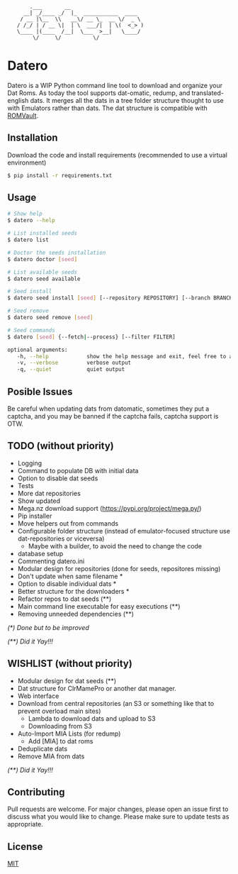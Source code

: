 ```
       .___       __
     __| _/____ _/  |_  ___________  ____
    / __ |\__  \\   __\/ __ \_  __ \/  _ \
   / /_/ | / __ \|  | \  ___/|  | \(  <_> )
   \____ |(____  /__|  \___  >__|   \____/
        \/     \/          \/
```
# Datero

Datero is a WIP Python command line tool to download and organize your
Dat Roms. As today the tool supports dat-omatic, redump, and
translated-english dats. It merges all the dats in a tree folder
structure thought to use with Emulators rather than dats. The dat
structure is compatible with [ROMVault](https://www.romvault.com/).

## Installation

Download the code and install requirements (recommended to use a virtual
environment)

``` bash
$ pip install -r requirements.txt
```

## Usage

``` bash
# Show help
$ datero --help

# List installed seeds
$ datero list

# Doctor the seeds installation
$ datero doctor [seed]

# List available seeds
$ datero seed available

# Seed install
$ datero seed install [seed] [--repository REPOSITORY] [--branch BRANCH]

# Seed remove
$ datero seed remove [seed]

# Seed commands
$ datero [seed] {--fetch|--process} [--filter FILTER]

optional arguments:
   -h, --help            show the help message and exit, feel free to append to other commands
   -v, --verbose         verbose output
   -q, --quiet           quiet output
```

## Posible Issues

Be careful when updating dats from datomatic, sometimes they put a
captcha, and you may be banned if the captcha fails, captcha support is
OTW.

## TODO (without priority)

-   Logging
-   Command to populate DB with initial data
-   Option to disable dat seeds
-   Tests
-   More dat repositories
-   Show updated
-   Mega.nz download support (<https://pypi.org/project/mega.py/>)
-   Pip installer
-   Move helpers out from commands
-   Configurable folder structure (instead of emulator-focused structure use dat-repositories or viceversa)
    -   Maybe with a builder, to avoid the need to change the code
-   database setup
-   Commenting datero.ini
-   Modular design for repositories (done for seeds, repositores
    missing)
-   Don\'t update when same filename \*
-   Option to disable individual dats \*
-   Better structure for the downloaders \*
-   Refactor repos to dat seeds (\*\*)
-   Main command line executable for easy executions (\*\*)
-   Removing unneeded dependencies (\*\*)

*(\*) Done but to be improved*

*(\*\*) Did it Yay!!!*

## WISHLIST (without priority)

-   Modular design for dat seeds (\*\*)
-   Dat structure for ClrMamePro or another dat manager.
-   Web interface
-   Download from central repositories (an S3 or something like that to prevent overload main sites)
    -   Lambda to download dats and upload to S3
    -   Downloading from S3
-   Auto-Import MIA Lists (for redump)
    -   Add \[MIA\] to dat roms
-   Deduplicate dats
-   Remove MIA from dats

*(\*\*) Did it Yay!!!*

## Contributing

Pull requests are welcome. For major changes, please open an issue first
to discuss what you would like to change. Please make sure to update
tests as appropriate.

## License

[MIT](https://choosealicense.com/licenses/mit/)